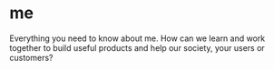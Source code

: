 # me
Everything you need to know about me. How can we learn and work together to build useful products and help our society, your users or customers?

